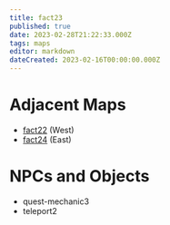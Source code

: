 ```yaml
---
title: fact23
published: true
date: 2023-02-28T21:22:33.000Z
tags: maps
editor: markdown
dateCreated: 2023-02-16T00:00:00.000Z
---
```



# Adjacent Maps
 * [fact22](/maps/fact22) (West)
 * [fact24](/maps/fact24) (East)

# NPCs and Objects
 * quest-mechanic3
 * teleport2
